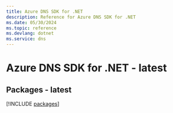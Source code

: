 ```yaml
---
title: Azure DNS SDK for .NET
description: Reference for Azure DNS SDK for .NET
ms.date: 05/30/2024
ms.topic: reference
ms.devlang: dotnet
ms.service: dns
---
```

# Azure DNS SDK for .NET - latest
## Packages - latest
[!INCLUDE [packages](dns-index.md)]